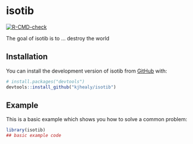
<!-- README.md is generated from README.Rmd. Please edit that file -->

# isotib

<!-- badges: start -->

[![R-CMD-check](https://github.com/kjhealy/isotib/actions/workflows/R-CMD-check.yaml/badge.svg)](https://github.com/kjhealy/isotib/actions/workflows/R-CMD-check.yaml)
<!-- badges: end -->

The goal of isotib is to … destroy the world

## Installation

You can install the development version of isotib from
[GitHub](https://github.com/) with:

``` r
# install.packages("devtools")
devtools::install_github("kjhealy/isotib")
```

## Example

This is a basic example which shows you how to solve a common problem:

``` r
library(isotib)
## basic example code
```
